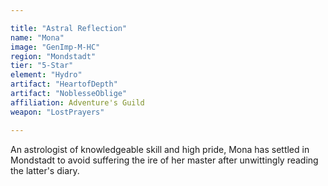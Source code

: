 ```yaml
---

title: "Astral Reflection"
name: "Mona"
image: "GenImp-M-HC"
region: "Mondstadt"
tier: "5-Star"
element: "Hydro"
artifact: "HeartofDepth"
artifact: "NoblesseOblige"
affiliation: Adventure's Guild
weapon: "LostPrayers"

---
```


An astrologist of knowledgeable skill and high pride, Mona has settled in Mondstadt to avoid suffering the ire of her master after unwittingly reading the latter's diary.